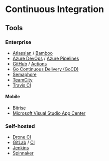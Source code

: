 # Continuous Integration

<!--
https://linkedin.com/learning/continuous-integration-tools/building-your-ci-cd-pipeline
-->

## Tools

### Enterprise

- [Atlassian](/atlassian/README.md) / [Bamboo](/atlassian/atlassian-bamboo.md)
- [Azure DevOps](/azure/services/azure-devops/README.md) / [Azure Pipelines](/azure/services/azure-devops/azure-pipelines/README.md)
- [GitHub](/github/README.md) / [Actions](/github/actions/README.md)
- [Go Continuous Delivery (GoCD)](/gocd.md)
- [Semaphore](https://semaphoreci.com/)
- [TeamCity](https://jetbrains.com/teamcity/)
- [Travis CI](https://travis-ci.com/)

#### Mobile

- [Bitrise](https://bitrise.io/)
- [Microsoft Visual Studio App Center](/microsoft/visual-studio/appcenter.md)

### Self-hosted

- [Drone CI](/drone-ci.md)
- [GitLab](/gitlab/README.md) / [CI](/gitlab/gitlab-ci.md)
- [Jenkins](/jenkins/README.md)
- [Spinnaker](/spinnaker.md)

<!--
https://concourse-ci.org/

- [AWS CodeDeploy](/aws/services/aws-codedeploy.md)
- [AWS CodePipeline](/aws/services/aws-codepipeline.md)
- [Buddy](/buddy.md)
- [Deployer (PHP)](/deployer.md)
- [Shippable (now JFrog Pipelines)](https://shippable.com)
- [Walle (Chinese)](http://walle-web.io)
-->
